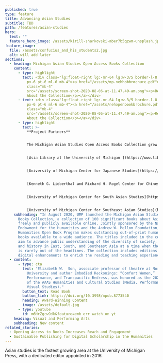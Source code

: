 ```yaml
---
published: true
type: feature
title: Advancing Asian Studies
subtitle: TBD
path: /features/asian-studies
hero:
  text: ""
  feature_hero_image: /assets/kirill-sharkovski-mber7b5qzwm-unsplash.jpg
feature_image:
  file: /assets/confucius_and_his_students2.jpg
  alt: will add later
sections:
  - heading: Michigan Asian Studies Open Access Books Collection
    content:
      - type: highlight
        text: <div class="lg:float-right lg:-mr-64 lg:w-3/5 border-l-8 border-sea-blue
          px-6 pt-6 ml-6 mb-4"><a href="/assets/mp-nehhobbrochure.pdf"><img
          class="mb-4"
          src="/assets/screen-shot-2020-08-06-at-11.47.49-am.png"><p>Read More
          About the Collection</p></a></div>
      - text: <div class="lg:float-right lg:-mr-64 lg:w-3/5 border-l-8 border-sea-blue
          px-6 pt-6 ml-6 mb-4"><a href="/assets/nehopenbookbrochure.pdf"><img
          class="mb-4"
          src="/assets/screen-shot-2020-08-06-at-11.47.49-am.png"><p>Read More
          About the Collection</p></a></div>
      - type: highlight
        text: >-
          **Project Partners**


          The Michigan Asian Studies Open Access Books Collection grew from a partnership between faculty from four Asian Studies Centers at the University of Michigan, librarians from U-M Asia Library and International Studies, and University of Michigan Press staff.


          [Asia Library at the University of Michigan ](https://www.lib.umich.edu/locations-and-hours/asia-library/collections-and-history)


          [University of Michigan Center for Japanese Studies](https://ii.umich.edu/cjs)


          [Kenneth G. Lieberthal and Richard H. Rogel Center for Chinese Studies at the University of Michigan](https://ii.umich.edu/lrccs) 


          [University of Michigan Center for South Asian Studies](https://ii.umich.edu/csas) 


          [University of Michigan Center for Southeast Asian Studies](https://ii.umich.edu/cseas)
    subheading: "In August 2020, UMP launched the Michigan Asian Studies Open Access
      Books Collection, a collection of 100 significant books about Asia made
      freely and publicly available online. Jointly sponsored by the National
      Endowment for the Humanities and the Andrew W. Mellon Foundation, the
      Humanities Open Book Program makes outstanding out-of-print humanities
      books available to a wide audience. The titles included in the collection
      aim to advance public understanding of the diversity of society, culture,
      and history in East, South, and Southeast Asia at a time when the region
      is rarely out of the headlines. The collection includes editions that use
      digital enhancements to enrich the reading and teaching experience. "
  - content:
      - type: cta
        text: "Elizabeth W.  Son, associate professor of theatre at Northwestern
          University and author Embodied Reckonings: “Comfort Women,”
          Performance, and Transpacific Redress, was honored as the 2020 Winner
          of the AAAS Humanities and Cultural Studies (Media, Performance, and
          Visual Studies)."
        button_text: Read Book
        button_link: https://doi.org/10.3998/mpub.8773540
        heading: Award-Winning Content
        image: /assets/default.jpg
      - type: youtube
        id: m6HrZgcw9dk&feature=emb_err_watch_on_yt
    heading: Visual and Performing Arts
    subheading: New content
related_stories:
  - Opening Access to Books Increases Reach and Engagement
  - Sustainable Publishing for Digital Scholarship in the Humanities
---
```

Asian studies is the fastest growing area at the University of Michigan Press, with a dedicated editor appointed in 2016.